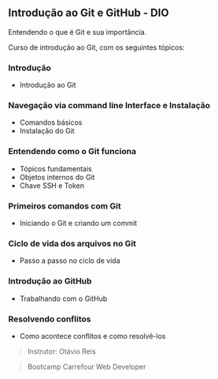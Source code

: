 ## Introdução ao Git e GitHub - DIO

Entendendo o que é Git e sua importância.

Curso de introdução ao Git, com os seguintes tópicos:

### Introdução
* Introdução ao Git

### Navegação via command line Interface e Instalação
* Comandos básicos
* Instalação do Git

### Entendendo como o Git funciona
* Tópicos fundamentais
* Objetos internos do Git
* Chave SSH e Token

### Primeiros comandos com Git
* Iniciando o Git e criando um commit

### Ciclo de vida dos arquivos no Git
* Passo a passo no ciclo de vida

### Introdução ao GitHub
* Trabalhando com o GitHub

### Resolvendo conflitos
* Como acontece conflitos e como resolvê-los


>Instrutor: Otávio Reis

>Bootcamp Carrefour Web Developer
